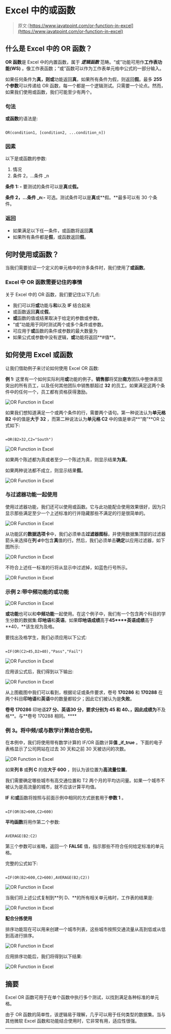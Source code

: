 # Excel 中的或函数

> 原文:[https://www.javatpoint.com/or-function-in-excel](https://www.javatpoint.com/or-function-in-excel)

## 什么是 Excel 中的 OR 函数？

**OR 函数**是 Excel 中的内置函数，属于 ***逻辑函数*** 范畴。“或”功能可用作**工作表功能(WS)** 。像工作表函数；“或”函数可以作为工作表单元格中公式的一部分输入。

如果任何条件为**真，**则**或**功能返回**真**，如果所有条件为假，则返回**假**。最多 **255 个参数**可以传递给 OR 函数，每一个都是一个逻辑测试。只需要一个论点。然而，如果我们使用或函数，我们可能至少有两个。

### 句法

**或函数**的语法是:

```

OR(condition1, [condition2, ...condition_n])

```

### 因素

以下是或函数的参数:

1.  情况
2.  条件 2，…条件 _n

**条件 1: -** 要测试的条件可以是**真**或**假。**

**条件 2，…条件 _n:-** 可选。测试条件可以是**真**或**假。**最多可以有 30 个条件。

### 返回

*   如果满足以下任一条件，或函数将返回**真**
*   如果所有条件都是**假**，或函数返回**假**。

## 何时使用或函数？

当我们需要验证一个定义的单元格中的许多条件时，我们使用了**或函数**。

### Excel 中 OR 函数需要记住的事情

关于 Excel 中的 OR 函数，我们要记住以下几点:

*   我们可以将**或**功能与**和**以及 **IF** 结合起来
*   或函数返回**真**或**假**。
*   **或**函数的值或结果取决于给定的参数或参数。
*   “或”功能用于同时测试两个或多个条件或参数。
*   可应用于**或**函数的条件或参数的最大数量为
*   如果公式或参数中没有逻辑，**或**功能将返回**#值**。

## 如何使用 Excel 或函数

让我们借助例子来讨论如何使用 Excel OR 函数:

**例 1:** 这里有一个如何实际利用**或**功能的例子。**销售部**将奖励**南方**团队中整体表现突出的所有员工，以及任何其他团队中销售额超过 **32** 的员工。如果满足这两个条件中的任何一个，员工都有资格获得激励。

![OR Function in Excel](img/34ee787582cac6637c7ccb6d739f0f27.png)

如果我们想知道满足一个或两个条件的行，需要两个语句。第一种说法认为**单元格 B2** 中的值是**大于 32** ，而第二种说法认为**单元格 C2** 中的值是单词**“南”**OR 公式如下:

```

=OR(B2>32,C2="South")

```

![OR Function in Excel](img/55082d2b408f0ed8e4fe21b0178b4f8d.png)

如果两个陈述都为真或者至少一个陈述为真，则显示结果**为真**。

如果两种说法都不成立，则显示结果**假**。

![OR Function in Excel](img/1f7c564859a095dd410141459819f6c2.png)

### 与过滤器功能一起使用

使用过滤器功能，我们还可以使用或函数。它与此功能配合使用效果很好，因为只显示那些满足至少一个上述标准的行并隐藏那些不满足的行是很简单的。

![OR Function in Excel](img/860ed7f94314aacf2d24274e6e9a9782.png)

从功能区的**数据选项卡**中，我们必须单击**过滤器图标**，并使用数据集顶部的过滤器箭头来选择在**列 d**中包含**真**值的行。然后，我们必须单击**确定**以应用过滤器，如下图所示:

![OR Function in Excel](img/e96a4e1bf5837f63a908006b9e7dcb46.png)

不符合上述任一标准的行将从显示中过滤掉，如蓝色行号所示。

![OR Function in Excel](img/8feb05ae6b7c5e2af3a38167a0c21aab.png)

### 示例 2:带中频功能的或功能

![OR Function in Excel](img/d91ffaea71f2e7323186ecacff7e38af.png)

**或功能**也可以和**中频功能**一起使用。在这个例子中，我们有一个包含两个科目的学生分数的数据集:**印地语**和**英语**。如果**印地语成绩**高于**45****英语成绩**高于**40，**该生视为及格。

要找出及格学生，我们必须应用以下公式:

```

=IF(OR(C2>45,D2>40),"Pass","Fail")

```

![OR Function in Excel](img/2144d3eaf9162a6b61b6adf56fb548b4.png)

应用该公式后，我们得到以下输出:

![OR Function in Excel](img/ab188635350bbbb537f0863b0bc2f93a.png)

从上图截图中我们可以看到，根据论证或条件要求，卷号 **170286** 和 **170288** 在两个科目**印地语**和**英语**中的数量都较少；因此它们被认为是**失败**。

**卷号 170286** 印地语**27 分、**英语**30 分，要求分别为 **45** 和 **40、**，因此成绩为**不及格**。与**卷号 170288 相同。****

### 例 3。将中频/或与数学计算结合使用。

在本例中，我们将使用带有数学计算的 IF/OR 函数计算**值 _if_true** 。下面的电子表格显示了公司网站在过去 30 天和之前 30 天被访问的次数。

![OR Function in Excel](img/0bf52818bdc6f5bfc2ae82a332a5095a.png)

如果**列 B** 或**列 C** 的值**大于 600** ，则认为该位置为**高流量位置**。

我们需要确定哪些城市有高交通位置和 T2 两个月的平均访问量。如果一个城市不被认为是高流量的城市，就不应该计算平均值。

**IF** 和**或**函数将按照与前面示例中相同的方式嵌套用于**参数 1** 。

```

=IF(OR(B2>600,C2>600)

```

**平均函数**将用作第二个参数:

```

AVERAGE(B2:C2)

```

第三个参数可以省略，返回一个 **FALSE** 值，指示那些不符合任何给定标准的单元格。

完整的公式如下:

```

=IF(OR(B2>600,C2>600),AVERAGE(B2;C2))

```

![OR Function in Excel](img/599ec579a26c3f348908218a0c8f6f71.png)

当我们将上述公式复制到**列 D、**的所有相关单元格时，工作表的结果是:

![OR Function in Excel](img/edb370ed4a04828c97752559ab46cfad.png)

**配合分拣使用**

排序功能现在可以用来创建一个城市列表，这些城市按照交通流量从高到低或从低到高进行排序。

![OR Function in Excel](img/cf351199f3d76b7870d645162af295f9.png)

应用排序功能后，我们将得到以下结果:

![OR Function in Excel](img/270d2638716ba3200783e99c12fd2457.png)

## 摘要

Excel OR 函数可用于在单个函数中执行多个测试，以找到满足各种标准的单元格。

由于 OR 函数的简单性，该逻辑易于理解，几乎可以用于任何类型的数据集。当与其他微软 Excel 函数和功能结合使用时，它非常有用，适应性很强。

* * *